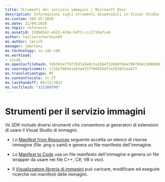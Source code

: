 ```yaml
---
title: Strumenti del servizio immagini | Microsoft Docs
description: Informazioni sugli strumenti disponibili in Visual Studio SDK che consentono di compilare estensioni usando il servizio Visual Studio immagini.
ms.custom: SEO-VS-2020
ms.date: 11/04/2016
ms.topic: reference
ms.assetid: 2ddb0342-eb22-429a-bdf3-ccc2719a7ceb
author: leslierichardson95
ms.author: lerich
manager: jmartens
ms.technology: vs-ide-sdk
ms.workload:
- vssdk
ms.openlocfilehash: fdb503e7f9f35d7a5e0c3a1564f226b07b0a796fb9421000586a24a57792687d
ms.sourcegitcommit: c72b2f603e1eb3a4157f00926df2e263831ea472
ms.translationtype: MT
ms.contentlocale: it-IT
ms.lasthandoff: 08/12/2021
ms.locfileid: "121388799"
---
```

# <a name="image-service-tools"></a>Strumenti per il servizio immagini
Vs SDK include diversi strumenti che consentono ai generatori di estensioni di usare il Visual Studio di immagini.

- Lo [Manifest from Resources](../../extensibility/internals/manifest-from-resources.md) seguente accetta un elenco di risorse immagine (file .png o xaml) e genera un file manifesto dell'immagine.

- Lo [Manifest to Code](../../extensibility/internals/manifest-to-code.md) usa un file manifesto dell'immagine e genera un file wrapper da usare nei file C++, C#, VB o vsct.

- Il [Visualizzatore libreria di immagini](../../extensibility/internals/image-library-viewer.md) può caricare, modificare ed eseguire ricerche nei manifesti delle immagini.
